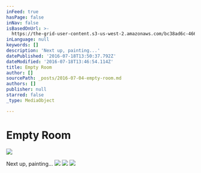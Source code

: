 ```yaml
---
inFeed: true
hasPage: false
inNav: false
isBasedOnUrl: >-
  https://the-grid-user-content.s3-us-west-2.amazonaws.com/bc38ad6c-4667-481e-a02d-7ba89ee6af08.jpg
inLanguage: null
keywords: []
description: 'Next up, painting...'
datePublished: '2016-07-18T13:50:37.792Z'
dateModified: '2016-07-18T13:46:54.114Z'
title: Empty Room
author: []
sourcePath: _posts/2016-07-04-empty-room.md
authors: []
publisher: null
starred: false
_type: MediaObject

---
```

# **Empty Room**
![](https://the-grid-user-content.s3-us-west-2.amazonaws.com/bc38ad6c-4667-481e-a02d-7ba89ee6af08.jpg)

Next up, painting...
![](https://the-grid-user-content.s3-us-west-2.amazonaws.com/f5a24977-11b5-4c70-a9fa-993d475790fd.jpg)
![](https://the-grid-user-content.s3-us-west-2.amazonaws.com/95ca1050-c207-4eda-95c5-4b23db48734c.jpg)
![](https://the-grid-user-content.s3-us-west-2.amazonaws.com/8d6a4e49-e802-4332-a2e7-41dc031555e1.jpg)